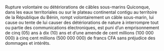 Rupture volontaire ou détériorations de câbles sous-marins
Quiconque, dans les eaux territoriales ou sur le plateau continental contigu au territoire de la République du Bénin, rompt volontairement un câble sous-marin, lui cause ou tente de lui causer des détériorations de nature à interrompre tout ou partie des communications électroniques, est puni d’un emprisonnement de cinq (05) ans à dix (10) ans et d’une amende de cent millions (100 000 000) à cinq cent millions (500 000 000) de francs CFA sans préjudice des dommages et intérêts.
